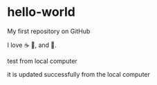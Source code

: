 # hello-world

My first repository on GitHub

I love :coffee: :pizza:, and :dancer:.

test from local computer

it is updated successfully from the local computer